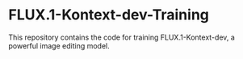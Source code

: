 # FLUX.1-Kontext-dev-Training
This repository contains the code for training FLUX.1-Kontext-dev, a powerful image editing model.
